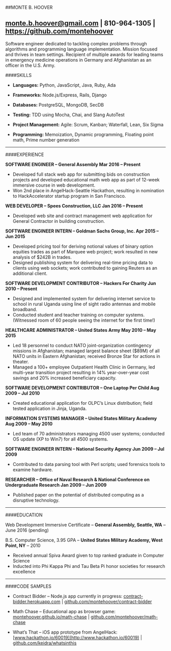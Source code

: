 ##MONTE B. HOOVER

<monte.b.hoover@gmail.com> | 810-964-1305 |
<https://github.com/montehoover>
  ------------------------------------------------------------------------------------------------------------------------------------------------------------------
Software engineer dedicated to tackling complex problems through
algorithms and programming language implementation. Mission focused and
thrives in team settings. Recipient of multiple awards for leading teams
in emergency medicine operations in Germany and Afghanistan as an
officer in the U.S. Army.

####SKILLS

  -   **Languages:** Python, JavaScript, Java, Ruby, Ada       
                                                               
  -   **Frameworks:** Node.js/Express, Rails, Django           
                                                               
  -   **Databases:** PostgreSQL, MongoDB, SecDB                
                                                               
  -   **Testing:** TDD using Mocha, Chai, and Slang AutoTest   
                                                               
  -   **Project Management:** Agile: Scrum, Kanban; Waterfall, Lean, Six Sigma
                                                               
  -   **Programming:** Memoization, Dynamic programming, Floating point math, Prime number generation

  ------------------------------------------------------------------------------------------------------------------------------------------------------------------

####EXPERIENCE

**SOFTWARE ENGINEER – General Assembly      Mar 2016 – Present**

-   Developed full stack web app for submitting bids on construction
    projects and developed educational math web app as part of 12-week
    immersive course in web development.
-   Won 2nd place in AngelHack-Seattle Hackathon, resulting in
    nomination to HackAccelerator startup program in San Francisco.

**WEB DEVELOPER – Spees Construction, LLC      Jan 2016 – Present**

-   Developed web site and contract management web application for
    General Contractor in building construction.

**SOFTWARE ENGINEER INTERN – Goldman Sachs Group, Inc.      Apr 2015 – Jun 2015**

-   Developed pricing tool for deriving notional values of binary option
    equities trades as part of Marquee web project; work resulted in new
    analysis of $242B in trades.
-   Designed publishing system for delivering real-time pricing data to
    clients using web sockets; work contributed to gaining Reuters as an
    additional client.

**SOFTWARE DEVELOPMENT CONTRIBUTOR – Hackers For Charity      Jun 2010 – Present**

-   Designed and implemented system for delivering internet service to
    school in rural Uganda using line of sight radio antennas and
    mobile broadband.
-   Conducted student and teacher training on computer systems.
    (Witnessed room of 60 people seeing the internet for the
    first time!)

**HEALTHCARE ADMINISTRATOR – United States Army      May 2010 – May 2015**

-   Led 18 personnel to conduct NATO joint-organization contingency
    missions in Afghanistan; managed largest balance sheet ($89M) of
    all NATO units in Eastern Afghanistan; received Bronze Star for
    actions in theater.
-   Managed a 100+ employee Outpatient Health Clinic in Germany, led
    multi-year transition project resulting in 14% year-over-year cost
    savings and 20% increased beneficiary capacity.

**SOFTWARE DEVELOPMENT CONTRIBUTOR – One Laptop Per Child      Aug 2009 – Jul 2010**

-   Created educational application for OLPC’s Linux distribution; field
    tested application in Jinja, Uganda.

**INFORMATION SYSTEMS MANAGER – United States Military Academy      Aug 2009 – May 2010**

-   Led team of 70 administrators managing 4500 user systems; conducted
    OS update (XP to Win7) for all 4500 systems.

**SOFTWARE ENGINEER INTERN – National Security Agency       Jun 2009 – Jul 2009**

-   Contributed to data parsing tool with Perl scripts; used forensics
    tools to examine hardware.

**RESEARCHER – Office of Naval Research & National Conference on Undergraduate Research      Jan 2009 – Jun 2009**

-   Published paper on the potential of distributed computing as a
    disruptive technology.

  ------------------------------------------------------------------------------------------------------------------------------------------------------------------

####EDUCATION

Web Development Immersive Certificate – **General Assembly, Seattle,
WA** – June 2016 (pending)

B.S. Computer Science, 3.95 GPA – **United States Military Academy, West
Point, NY** – 2010
-   Received annual Spiva Award given to top ranked graduate in Computer
    Science
-   Inducted into Phi Kappa Phi and Tau Beta Pi honor societies for
    research excellence

  ------------------------------------------------------------------------------------------------------------------------------------------------------------------

####CODE SAMPLES

-   Contract Bidder – Node.js app currently in progress:
    [contract-bidder.herokuapp.com](http://contract-bidder.herokuapp.com/)
    |
    [github.com/montehoover/contract-bidder](http://www.github.com/montehoover/contract-bidder)

-   Math Chase – Educational app as browser game:
    [montehoover.github.io/math-chase](http://montehoover.github.io/math-chase/)
    |
    [github.com/montehoover/math-chase](http://www.github.com/montehoover/math-chase)

-   What’s That – iOS app prototype from AngelHack:
    [www.hackathon.io/60019](http://www.hackathon.io/60019) |
    [github.com/keidra/whatsinthis](https://github.com/keidra/whatsinthis)


